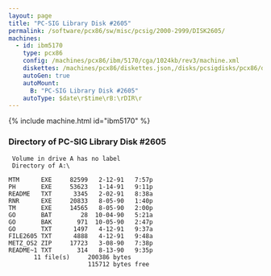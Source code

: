 ```yaml
---
layout: page
title: "PC-SIG Library Disk #2605"
permalink: /software/pcx86/sw/misc/pcsig/2000-2999/DISK2605/
machines:
  - id: ibm5170
    type: pcx86
    config: /machines/pcx86/ibm/5170/cga/1024kb/rev3/machine.xml
    diskettes: /machines/pcx86/diskettes.json,/disks/pcsigdisks/pcx86/diskettes.json
    autoGen: true
    autoMount:
      B: "PC-SIG Library Disk #2605"
    autoType: $date\r$time\rB:\rDIR\r
---
```


{% include machine.html id="ibm5170" %}

### Directory of PC-SIG Library Disk #2605

     Volume in drive A has no label
     Directory of A:\

    MTM      EXE     82599   2-12-91   7:57p
    PH       EXE     53623   1-14-91   9:11p
    README   TXT      3345   2-02-91   8:38a
    RNR      EXE     20833   8-05-90   1:40p
    TM       EXE     14565   8-05-90   2:00p
    GO       BAT        28  10-04-90   5:21a
    GO       BAK       971  10-05-90   2:47p
    GO       TXT      1497   4-12-91   9:37a
    FILE2605 TXT      4888   4-12-91   9:48a
    METZ_OS2 ZIP     17723   3-08-90   7:38p
    README~1 TXT       314   8-13-90   9:35p
           11 file(s)     200386 bytes
                          115712 bytes free
